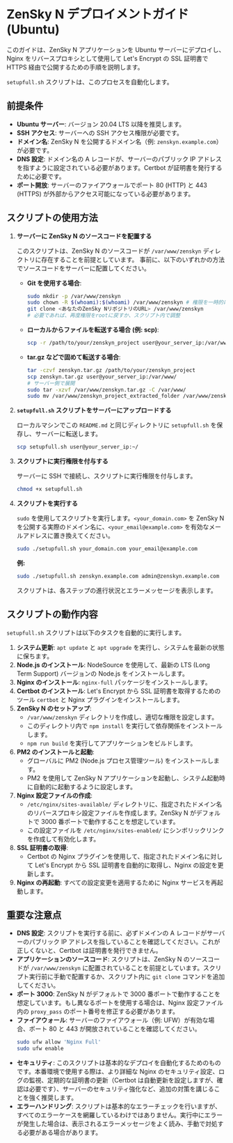 # ZenSky N デプロイメントガイド (Ubuntu)

このガイドは、ZenSky N アプリケーションを Ubuntu サーバーにデプロイし、Nginx をリバースプロキシとして使用して Let's Encrypt の SSL 証明書で HTTPS 経由で公開するための手順を説明します。

`setupfull.sh` スクリプトは、このプロセスを自動化します。

## 前提条件

*   **Ubuntu サーバー**: バージョン 20.04 LTS 以降を推奨します。
*   **SSH アクセス**: サーバーへの SSH アクセス権限が必要です。
*   **ドメイン名**: ZenSky N を公開するドメイン名（例: `zenskyn.example.com`）が必要です。
*   **DNS 設定**: ドメイン名の A レコードが、サーバーのパブリック IP アドレスを指すように設定されている必要があります。Certbot が証明書を発行するために必要です。
*   **ポート開放**: サーバーのファイアウォールでポート 80 (HTTP) と 443 (HTTPS) が外部からアクセス可能になっている必要があります。

## スクリプトの使用方法

1.  **サーバーに ZenSky N のソースコードを配置する**

    このスクリプトは、ZenSky N のソースコードが `/var/www/zenskyn` ディレクトリに存在することを前提としています。
    事前に、以下のいずれかの方法でソースコードをサーバーに配置してください。

    *   **Git を使用する場合**:
        ```bash
        sudo mkdir -p /var/www/zenskyn
        sudo chown -R $(whoami):$(whoami) /var/www/zenskyn # 権限を一時的に付与
        git clone <あなたのZenSky NリポジトリのURL> /var/www/zenskyn
        # 必要であれば、再度権限をrootに戻すか、スクリプト内で調整
        ```
    *   **ローカルからファイルを転送する場合 (例: scp)**:
        ```bash
        scp -r /path/to/your/zenskyn_project user@your_server_ip:/var/www/zenskyn
        ```
    *   **tar.gz などで固めて転送する場合**:
        ```bash
        tar -czvf zenskyn.tar.gz /path/to/your/zenskyn_project
        scp zenskyn.tar.gz user@your_server_ip:/var/www/
        # サーバー側で展開
        sudo tar -xzvf /var/www/zenskyn.tar.gz -C /var/www/
        sudo mv /var/www/zenskyn_project_extracted_folder /var/www/zenskyn
        ```

2.  **`setupfull.sh` スクリプトをサーバーにアップロードする**

    ローカルマシンでこの `README.md` と同じディレクトリに `setupfull.sh` を保存し、サーバーに転送します。

    ```bash
    scp setupfull.sh user@your_server_ip:~/
    ```

3.  **スクリプトに実行権限を付与する**

    サーバーに SSH で接続し、スクリプトに実行権限を付与します。

    ```bash
    chmod +x setupfull.sh
    ```

4.  **スクリプトを実行する**

    `sudo` を使用してスクリプトを実行します。`<your_domain.com>` を ZenSky N を公開する実際のドメイン名に、`<your_email@example.com>` を有効なメールアドレスに置き換えてください。

    ```bash
    sudo ./setupfull.sh your_domain.com your_email@example.com
    ```

    **例:**
    ```bash
    sudo ./setupfull.sh zenskyn.example.com admin@zenskyn.example.com
    ```

    スクリプトは、各ステップの進行状況とエラーメッセージを表示します。

## スクリプトの動作内容

`setupfull.sh` スクリプトは以下のタスクを自動的に実行します。

1.  **システム更新**: `apt update` と `apt upgrade` を実行し、システムを最新の状態に保ちます。
2.  **Node.js のインストール**: NodeSource を使用して、最新の LTS (Long Term Support) バージョンの Node.js をインストールします。
3.  **Nginx のインストール**: `nginx-full` パッケージをインストールします。
4.  **Certbot のインストール**: Let's Encrypt から SSL 証明書を取得するためのツール `certbot` と Nginx プラグインをインストールします。
5.  **ZenSky N のセットアップ**:
    *   `/var/www/zenskyn` ディレクトリを作成し、適切な権限を設定します。
    *   このディレクトリ内で `npm install` を実行して依存関係をインストールします。
    *   `npm run build` を実行してアプリケーションをビルドします。
6.  **PM2 のインストールと起動**:
    *   グローバルに PM2 (Node.js プロセス管理ツール) をインストールします。
    *   PM2 を使用して ZenSky N アプリケーションを起動し、システム起動時に自動的に起動するように設定します。
7.  **Nginx 設定ファイルの作成**:
    *   `/etc/nginx/sites-available/` ディレクトリに、指定されたドメイン名のリバースプロキシ設定ファイルを作成します。ZenSky N がデフォルトで 3000 番ポートで動作することを想定しています。
    *   この設定ファイルを `/etc/nginx/sites-enabled/` にシンボリックリンクを作成して有効化します。
8.  **SSL 証明書の取得**:
    *   Certbot の Nginx プラグインを使用して、指定されたドメイン名に対して Let's Encrypt から SSL 証明書を自動的に取得し、Nginx の設定を更新します。
9.  **Nginx の再起動**: すべての設定変更を適用するために Nginx サービスを再起動します。

## 重要な注意点

*   **DNS 設定**: スクリプトを実行する前に、必ずドメインの A レコードがサーバーのパブリック IP アドレスを指していることを確認してください。これが正しくないと、Certbot は証明書を発行できません。
*   **アプリケーションのソースコード**: スクリプトは、ZenSky N のソースコードが `/var/www/zenskyn` に配置されていることを前提としています。スクリプト実行前に手動で配置するか、スクリプト内に `git clone` コマンドを追加してください。
*   **ポート 3000**: ZenSky N がデフォルトで 3000 番ポートで動作することを想定しています。もし異なるポートを使用する場合は、Nginx 設定ファイル内の `proxy_pass` のポート番号を修正する必要があります。
*   **ファイアウォール**: サーバーのファイアウォール（例: UFW）が有効な場合、ポート 80 と 443 が開放されていることを確認してください。
    ```bash
    sudo ufw allow 'Nginx Full'
    sudo ufw enable
    ```
*   **セキュリティ**: このスクリプトは基本的なデプロイを自動化するためのものです。本番環境で使用する際は、より詳細な Nginx のセキュリティ設定、ログの監視、定期的な証明書の更新（Certbot は自動更新を設定しますが、確認は必要です）、サーバーのセキュリティ強化など、追加の対策を講じることを強く推奨します。
*   **エラーハンドリング**: スクリプトは基本的なエラーチェックを行いますが、すべてのエラーケースを網羅しているわけではありません。実行中にエラーが発生した場合は、表示されるエラーメッセージをよく読み、手動で対処する必要がある場合があります。
